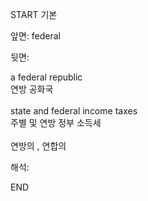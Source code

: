START
기본

앞면:
federal


뒷면:
<div>a federal republic </div><div>연방 공화국</div><div><br></div><div><div>state and federal income taxes </div><div><div>주별 및 연방 정부 소득세</div></div></div><div><br></div><div>연방의 , 연합의</div>


해석:

END